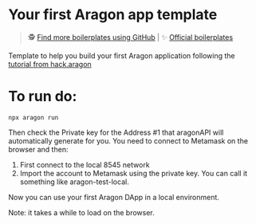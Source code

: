 # Your first Aragon app template

> 🕵️ [Find more boilerplates using GitHub](https://github.com/search?q=topic:aragon-boilerplate) | 
> ✨ [Official boilerplates](https://github.com/search?q=topic:aragon-boilerplate+org:aragon)

Template to help you build your first Aragon application following the [tutorial from hack.aragon](https://hack.aragon.org/docs/tutorial.html)


# To run do:
```
npx aragon run
```

Then check the Private key for the Address #1 that aragonAPI will automatically generate for you. You need to connect to Metamask on the browser and then:
1. First connect to the local 8545 network
2. Import the account to Metamask using the private key. You can call it something like aragon-test-local.

Now you can use your first Aragon DApp in a local environment.

Note: it takes a while to load on the browser.